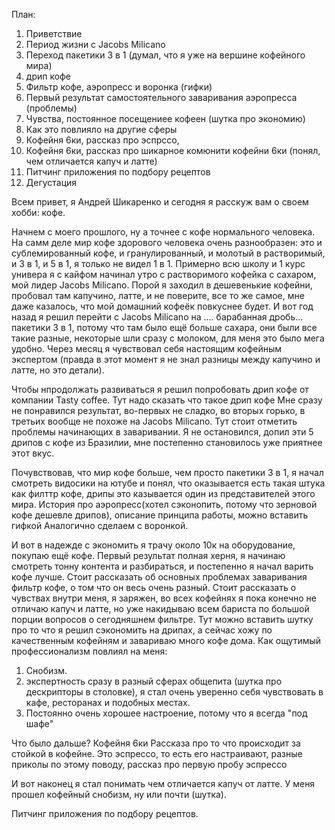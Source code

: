 План:
1) Приветствие
2) Период жизни с Jacobs Milicano
3) Переход пакетики 3 в 1 (думал, что я уже на вершине кофейного мира)
4) дрип кофе
5) Фильтр кофе, аэропресс и воронка (гифки)
6) Первый результат самостоятельного заваривания аэропресса (проблемы)
7) Чувства, постоянное посещениее кофеен (шутка про экономию)
8) Как это повлияло на другие сферы
9) Кофейня 6ки, рассказ про эспрссо,
10) Кофейня 6ки, рассказ про шикарное комюнити кофейни 6ки (понял, чем отличается капуч и латте)
11) Питчинг приложения по подбору рецептов
12) Дегустация

Всем привет, я Андрей Шикаренко и сегодня я расскуж вам о своем хобби: кофе.

Начнем с моего прошлого, ну а точнее с кофе нормального человека. На самм деле мир кофе здорового человека очень разнообразен: это и сублемированный кофе, и гранулированный, и молотый в растворимый, и 3 в 1, и 5 в 1, я только не видел 1 в 1. Примерно всю школу и 1 курс универа я с кайфом начинал утро с растворимого кофейка с сахаром, мой лидер Jacobs Milicano. Порой я заходил в дешевенькие кофейни, пробовал там капучино, латте, и не поверите, все то же самое, мне даже казалось, что мой домашний кофеёк повкуснее будет. И вот год назад я решил перейти с Jacobs Milicano  на .... барабанная дробь... пакетики 3 в 1, потому что там было ещё больше сахара, они были все такие разные, некоторые шли сразу с молоком, для меня это было мега удобно. Через месяц я чувствовал себя настоящим кофейным экспертом (правда в этот момент я не знал разницы между капучино и латте, но это детали).

Чтобы нпродолжать развиваться я решил попробовать дрип кофе от компании Tasty coffee. Тут надо сказать что такое дрип кофе
Мне сразу не понравился результат, во-первых не сладко, во вторых горько, в третьих вообще не похоже на Jacobs Milicano. Тут стоит отметить проблемы начинающих в заваривании. Я не остановился, допил эти 5 дрипов с кофе из Бразилии, мне постепенно становилось уже приятнее этот вкус. 

Почувствовав, что мир кофе больше, чем просто пакетики 3 в 1, я начал смотреть видосики на ютубе и понял, что оказывается есть такая штука как филттр кофе, дрипы это казывается один из представителей этого мира.
История про аэропресс(хотел сэконопить, потому что зерновой кофе дешевле дрипов), описание принципа работы, можно вставить гифкой
Аналогично сделаем с воронкой. 

И вот в надежде с экономить я трачу около 10к на оборудование, покупаю ещё кофе.
Первый результат полная херня, я начинаю смотреть тонну контента и разбираться, и постепенно я начал варить кофе лучше. 
Стоит рассказать об основных проблемах заваривания фильтр кофе, о том что он весь очень разный.
Стоит рассказать о чувствах внутри меня, я заряжен, во всех кофейнях я пока конечно не отличаю капуч и латте, но уже накидываю всем бариста по большой порции вопросов о сегодняшнем фильтре. 
Тут можно вставить шутку про то что я решил сэкономить на дрипах, а сейчас хожу по качественным кофейням и завариваю много кофе дома.
Как ощутимый профессионализм повлиял на меня:
1) Снобизм.
2) экспертность сразу в разный сферах общепита (шутка про дескрипторы в столовке),  я стал очень уверенно себя чувствовать в кафе, ресторанах и подобных местах.
3) Постоянно очень хорошее настроение, потому что  я всегда "под шафе"

Что было дальше?
Кофейня 6ки
Рассказа про то что происходит за стойкой в кофейне. Это эспрессо, то есть его настраивают, разные приколы по этому поводу, рассказ про первую пробу эспрессо

И вот наконец я стал понимать чем отличается капуч от латте. У меня прошел кофейный снобизм, ну или почти (шутка).

Питчинг приложения по подбору рецептов.